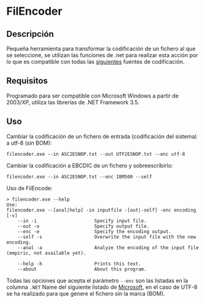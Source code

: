 # FilEncoder

## Descripción
Pequeña herramienta para transformar la codificación de un fichero al que se seleccione, se utilizan las funciones de .net para realizar esta acción por lo que es compatible con todas las [siguientes]("https://msdn.microsoft.com/en-us/library/windows/desktop/dd317756(v=vs.85).aspx") fuentes de codificación.

## Requisitos
Programado para ser compatible con Microsoft Windows a partir de 2003/XP, utiliza las librerías de .NET Framework 3.5.

## Uso
Cambiar la codificación de un fichero de entrada (codificación del sistema) a utf-8 (sin BOM):
```
filencoder.exe --in ASC2ESNOP.txt --out UTF2ESNOP.txt --enc utf-8
```

Cambiar la codificación a EBCDIC de un fichero y sobreescribirlo:
```
filencoder.exe --in ASC2ESNOP.txt --enc IBM500 --self
```

Uso de FilEncode:
```
> filencoder.exe --help
Use:
filencoder.exe --[anal|help] -in inputfile -[out|-self] -enc encoding [-v]
    --in -i                     Specify input file.
    --out -o                    Specify output file.
    --enc -e                    Specify the encoding output.
    --self -s                   Overwrite the input file with the new encoding.
    --anal -a                   Analyze the encoding of the input file (empiric, not available yet).

    --help -h                   Prints this text.
    --about                     About this program.
```
Todas las opciones que acepta el parámetro `--enc` son las listadas en la columna `.NET` Name del siguiente listado de [Microsoft]("https://msdn.microsoft.com/en-us/library/windows/desktop/dd317756(v=vs.85).aspx"), en el caso de UTF-8 se ha realizado para que genere el fichero sin la marca (BOM).
